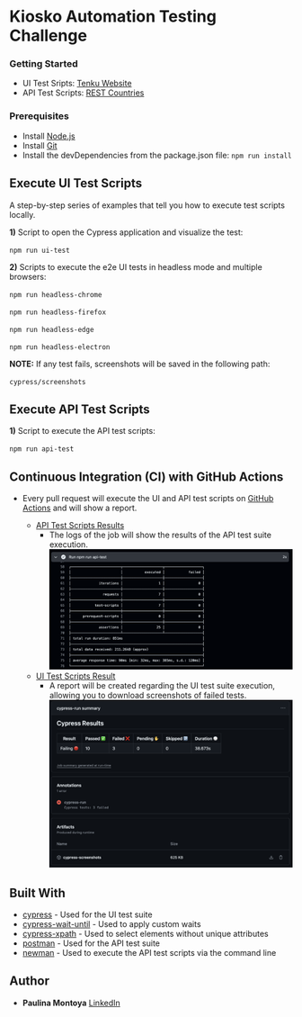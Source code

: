 # Kiosko Automation Testing Challenge

### Getting Started

- UI Test Sripts: [Tenku Website](https://microsegurosfrontsandbox.z19.web.core.windows.net)
- API Test Scripts: [REST Countries](https://restcountries.com/)

### Prerequisites

- Install [Node.js](https://nodejs.org/en/download/current/)
- Install [Git](https://git-scm.com/downloads)
- Install the devDependencies from the package.json file:
   `npm run install`

## Execute UI Test Scripts

A step-by-step series of examples that tell you how to execute test scripts locally.

**1)** Script to open the Cypress application and visualize the test:

   `npm run ui-test`

**2)** Scripts to execute the e2e UI tests in headless mode and multiple browsers:

   `npm run headless-chrome`

   `npm run headless-firefox`

   `npm run headless-edge`

   `npm run headless-electron`

**NOTE:** If any test fails, screenshots will be saved in the following path:

   `cypress/screenshots`

## Execute API Test Scripts

**1)** Script to execute the API test scripts:

   `npm run api-test`
 
## Continuous Integration (CI) with GitHub Actions

- Every pull request will execute the UI and API test scripts on [GitHub Actions](https://github.com/PaulinaMontoya/Kiosko_Automation_Testing_Challenge/actions) and will show a report.

   - [API Test Scripts Results](https://github.com/PaulinaMontoya/Kiosko_Automation_Testing_Challenge/actions/workflows/ci_api.yml)
      - The logs of the job will show the results of the API test suite execution.
      ![ci-postman-results](postman-results.png)
   - [UI Test Scripts Result](https://github.com/PaulinaMontoya/Kiosko_Automation_Testing_Challenge/actions/workflows/ci_ui.yml)
      - A report will be created regarding the UI test suite execution, allowing you to download screenshots of failed tests.
      ![ci-cypress-results](cypress-results.png)


## Built With

  - [cypress](https://www.npmjs.com/package/cypress) - Used
    for the UI test suite
  - [cypress-wait-until](https://www.npmjs.com/package/cypress-wait-until) - Used to apply custom waits
  - [cypress-xpath](https://www.npmjs.com/package/cypress-xpath) - Used to select elements without unique attributes
  - [postman](https://www.postman.com/) - Used for the API test suite
  - [newman](https://www.npmjs.com/package/newman) - Used to execute the API test scripts via the command line


## Author

  - **Paulina Montoya**
    [LinkedIn](https://www.linkedin.com/in/paulinamontoya/)
    
